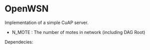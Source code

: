 # OpenWSN
Implementation of a simple CuAP server.
- N_MOTE : The number of motes in network (including DAG Root)

Dependecies: 
